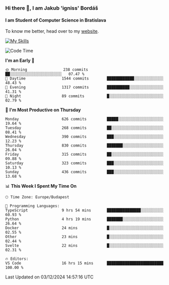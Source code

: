 ### Hi there 👋, I am Jakub 'igniss' Bordáš

#### I am Student of Computer Science in Bratislava
To know me better, head over to my [website](https://bordas.sk).

[![My Skills](https://skillicons.dev/icons?i=js,html,css,figma,svelte,java,kotlin,python,postgresql,typescript,nest,nodejs)](https://bordas.sk)


<!--START_SECTION:waka-->
![Code Time](http://img.shields.io/badge/Code%20Time-1%2C606%20hrs%2055%20mins-blue)

**I'm an Early 🐤** 

```text
🌞 Morning                238 commits         ██░░░░░░░░░░░░░░░░░░░░░░░   07.47 % 
🌆 Daytime                1544 commits        ████████████░░░░░░░░░░░░░   48.43 % 
🌃 Evening                1317 commits        ██████████░░░░░░░░░░░░░░░   41.31 % 
🌙 Night                  89 commits          █░░░░░░░░░░░░░░░░░░░░░░░░   02.79 % 
```
📅 **I'm Most Productive on Thursday** 

```text
Monday                   626 commits         █████░░░░░░░░░░░░░░░░░░░░   19.64 % 
Tuesday                  268 commits         ██░░░░░░░░░░░░░░░░░░░░░░░   08.41 % 
Wednesday                390 commits         ███░░░░░░░░░░░░░░░░░░░░░░   12.23 % 
Thursday                 830 commits         ███████░░░░░░░░░░░░░░░░░░   26.04 % 
Friday                   315 commits         ██░░░░░░░░░░░░░░░░░░░░░░░   09.88 % 
Saturday                 323 commits         ███░░░░░░░░░░░░░░░░░░░░░░   10.13 % 
Sunday                   436 commits         ███░░░░░░░░░░░░░░░░░░░░░░   13.68 % 
```


📊 **This Week I Spent My Time On** 

```text
🕑︎ Time Zone: Europe/Budapest

💬 Programming Languages: 
TypeScript               9 hrs 54 mins       ███████████████░░░░░░░░░░   60.93 % 
Python                   4 hrs 19 mins       ███████░░░░░░░░░░░░░░░░░░   26.64 % 
Docker                   24 mins             █░░░░░░░░░░░░░░░░░░░░░░░░   02.55 % 
Other                    23 mins             █░░░░░░░░░░░░░░░░░░░░░░░░   02.44 % 
Svelte                   22 mins             █░░░░░░░░░░░░░░░░░░░░░░░░   02.31 % 

🔥 Editors: 
VS Code                  16 hrs 15 mins      █████████████████████████   100.00 % 
```


 Last Updated on 03/12/2024 14:57:16 UTC
<!--END_SECTION:waka-->
